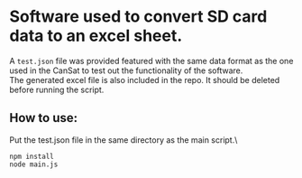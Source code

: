 # Software used to convert SD card data to an excel sheet.

A `test.json` file was provided featured with the same data format as the one used in the CanSat to test out the functionality of the software.\
The generated excel file is also included in the repo. It should be deleted before running the script.

## How to use:
Put the test.json file in the same directory as the main script.\
```
npm install
node main.js
```